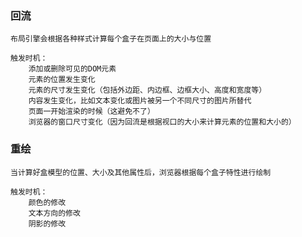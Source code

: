 ### 回流
    布局引擎会根据各种样式计算每个盒子在页面上的大小与位置

    触发时机：
        添加或删除可见的DOM元素
        元素的位置发生变化
        元素的尺寸发生变化（包括外边距、内边框、边框大小、高度和宽度等）
        内容发生变化，比如文本变化或图片被另一个不同尺寸的图片所替代
        页面一开始渲染的时候（这避免不了）
        浏览器的窗口尺寸变化（因为回流是根据视口的大小来计算元素的位置和大小的）

### 重绘
    当计算好盒模型的位置、大小及其他属性后，浏览器根据每个盒子特性进行绘制

    触发时机：
        颜色的修改
        文本方向的修改
        阴影的修改